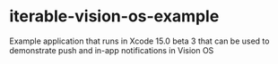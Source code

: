 # iterable-vision-os-example
Example application that runs in Xcode 15.0 beta 3 that can be used to demonstrate push and in-app notifications in Vision OS
